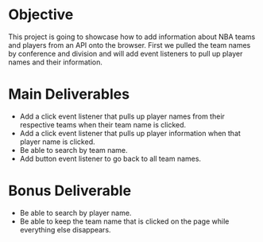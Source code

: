 # Objective
This project is going to showcase how to add information about NBA teams and players from an API onto the browser. First we pulled the team names by conference and division and will add event listeners to pull up player names and their information.

# Main Deliverables
- Add a click event listener that pulls up player names from their respective teams when their team name is clicked.
- Add a click event listener that pulls up player information when that player name is clicked.
- Be able to search by team name.
- Add button event listener to go back to all team names.

# Bonus Deliverable
- Be able to search by player name.
- Be able to keep the team name that is clicked on the page while everything else disappears.